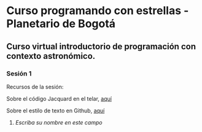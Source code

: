 # Curso programando con estrellas - Planetario de Bogotá
## Curso virtual introductorio de programación con contexto astronómico.

### Sesión 1

Recursos de la sesión: 

Sobre el código Jacquard en el telar, [aquí](https://youtu.be/pzYucg3Tmho?t=78)

Sobre el estilo de texto en Github, [aquí](https://docs.github.com/es/get-started/writing-on-github/getting-started-with-writing-and-formatting-on-github/basic-writing-and-formatting-syntax)

1. *Escriba su nombre en este campo*

